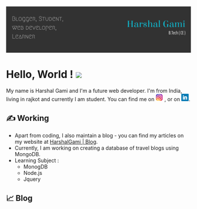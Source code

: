<!-- More info, tips and tricks for making GitHub Profile README can be found in my article at https://towardsdatascience.com/build-a-stunning-readme-for-your-github-profile-9b80434fe5d7 -->

[![Blog](https://raw.githubusercontent.com/harshalgami13/harshalgami13/main/My%20self.png "Header")](https://bdmrgxz4ptu3ljtkn5f1rq-on.drv.tw/harshalgami/)

# Hello, World ! <img src="https://raw.githubusercontent.com/MartinHeinz/MartinHeinz/master/wave.gif" width="30px">

My name is Harshal Gami and I'm a future web developer. I'm from India, living in rajkot and currently I am student. You can find me on <a href="https://www.instagram.com/___.h_g_patel.___13/" target="_blank"><img src="https://raw.githubusercontent.com/harshalgami13/harshalgami13/main/580b57fcd9996e24bc43c521.png" width="20px"></a> ,  or on <a href="https://www.linkedin.com/in/harshalgami/" target="_blank"><img src="https://raw.githubusercontent.com/harshalgami13/harshalgami13/main/58e91afdeb97430e81906504.png" width="20px"></a>.

## &#x270d; Working

- Apart from coding, I also maintain a blog - you can find my articles on my website at [HarshalGami | Blog](https://bdmrgxz4ptu3ljtkn5f1rq-on.drv.tw/harshalgami/).
- Currently, I am working on creating a database of travel blogs using MongoDB.
- Learning Subject :
  - MonogDB
  - Node.js
  - Jquery
 
## &#x1f4c8; Blog

<a href="https://bdmrgxz4ptu3ljtkn5f1rq-on.drv.tw/harshalgami/"><img src=""></a>



 
